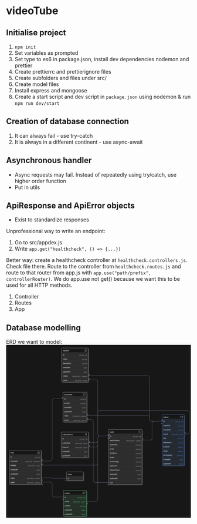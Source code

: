 # videoTube

## Initialise project

1. `npm init`
2. Set variables as prompted
3. Set type to es6 in package.json, install dev dependencies nodemon and prettier
4. Create prettierrc and prettierignore files
5. Create subfolders and files under src/
6. Create model files
7. Install express and mongoose
8. Create a start script and dev script in `package.json` using nodemon & run `npm run dev/start`

## Creation of database connection

1. It can always fail - use try-catch
2. It is always in a different continent - use async-await

## Asynchronous handler

- Async requests may fail. Instead of repeatedly using try/catch, use higher order function
- Put in utils

## ApiResponse and ApiError objects

- Exist to standardize responses

Unprofessional way to write an endpoint:

1. Go to src/appdex.js
2. Write `app.get("healthcheck", () => {...})`

Better way: create a healthcheck controller at `healthcheck.controllers.js`. Check file there. Route to the controller from `healthcheck.routes.js` and route to that router from app.js with `app.use("path/prefix", controllerRouter)`. We do app.use not get() because we want this to be used for all HTTP methods.

1. Controller
2. Routes
3. App

## Database modelling

ERD we want to model:
![ERD local image](public/db_model.png)
